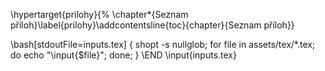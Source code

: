 \hypertarget{prilohy}{%
\chapter*{Seznam příloh}\label{prilohy}\addcontentsline{toc}{chapter}{Seznam příloh}}

\bash[stdoutFile=inputs.tex]
{ shopt -s nullglob; for file in assets/tex/*.tex; do echo "\\input{$file}"; done; } 
\END
\input{inputs.tex}